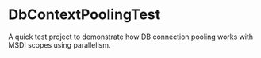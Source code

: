 # DbContextPoolingTest
A quick test project to demonstrate how DB connection pooling works with MSDI scopes using parallelism.
